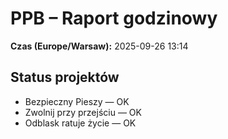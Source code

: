 # PPB – Raport godzinowy
**Czas (Europe/Warsaw):** 2025-09-26 13:14

## Status projektów
- Bezpieczny Pieszy — OK
- Zwolnij przy przejściu — OK
- Odblask ratuje życie — OK


